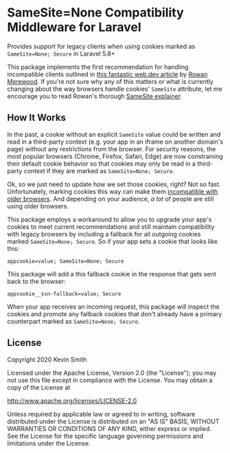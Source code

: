 # SameSite=None Compatibility Middleware for Laravel

Provides support for legacy clients when using cookies marked as `SameSite=None; Secure` in Laravel 5.8+

This package implements the first recommendation for handling incompatible clients outlined in [this fantastic web.dev article](https://web.dev/samesite-cookie-recipes/#handling-incompatible-clients) by [Rowan Merewood](https://github.com/rowan-m). If you're not sure why any of this matters or what is currently changing about the way browsers handle cookies' `SameSite` attribute, let me encourage you to read Rowan's thorough [SameSite explainer](https://web.dev/samesite-cookies-explained/).

## How It Works

In the past, a cookie without an explicit `SameSite` value could be written and read in a third-party context (e.g. your app in an iframe on another domain's page) without any restrictions from the browser. For security reasons, the most popular browsers (Chrome, Firefox, Safari, Edge) are now constraining their default cookie behavior so that cookies may only be read in a third-party context if they are marked as `SameSite=None; Secure`.

Ok, so we just need to update how we set those cookies, right? Not so fast. Unfortunately, marking cookies this way can make them [incompatible with older browsers](https://www.chromium.org/updates/same-site/incompatible-clients). And depending on your audience, _a lot_ of people are still using older browsers.

This package employs a workaround to allow you to upgrade your app's cookies to meet current recommendations and still maintain compatibility with legacy browsers by including a fallback for all outgoing cookies marked `SameSite=None; Secure`. So if your app sets a cookie that looks like this:

```
appcookie=value; SameSite=None; Secure
```

This package will add a this fallback cookie in the response that gets sent back to the browser:

```
appcookie__ssn-fallback=value; Secure
```

When your app receives an incoming request, this package will inspect the cookies and promote any fallback cookies that don't already have a primary counterpart marked as `SameSite=None; Secure`.

## License

Copyright 2020 Kevin Smith

Licensed under the Apache License, Version 2.0 (the "License");
you may not use this file except in compliance with the License.
You may obtain a copy of the License at

  http://www.apache.org/licenses/LICENSE-2.0

Unless required by applicable law or agreed to in writing, software
distributed under the License is distributed on an "AS IS" BASIS,
WITHOUT WARRANTIES OR CONDITIONS OF ANY KIND, either express or implied.
See the License for the specific language governing permissions and
limitations under the License.
